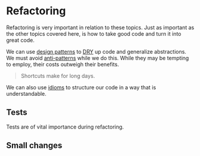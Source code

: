 # Refactoring

Refactoring is very important in relation to these topics.
Just as important as the other topics covered here, is how to take good code and
turn it into great code.

We can use [design patterns](../patterns/index.md) to [DRY] up code and generalize
abstractions. We must avoid [anti-patterns](../anti_patterns/index.md) while we
do this. While they may be tempting to employ, their costs outweigh their benefits.

> Shortcuts make for long days.

We can also use [idioms](../idioms/index.md) to structure our code in a way that
is understandable.

## Tests

Tests are of vital importance during refactoring.

## Small changes

[DRY]: https://en.wikipedia.org/wiki/Don%27t_repeat_yourself
